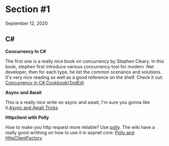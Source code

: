 # Section #1
September 12, 2020

## C#

__Concurrency In C#__

The first one is a really nice book on concurrency by Stephen Cleary. In this book, stephen first introduce various concurrency tool for modern .Net developer, then for each type, he list the common scenarios and solutions. It's very nice reading as well as a good reference on the shelf. Check it out: [Concurrency in C# Cookbook(2ndEd)](https://www.oreilly.com/library/view/concurrency-in-c/9781492054498/)

__Async and Await__

This is a really nice write on async and await, I'm sure you gonna like it.[Async and Await Tricks](https://cpratt.co/async-tips-tricks/)

__Httpclient with Polly__

How to make you http request more reliable? Use [polly](https://github.com/App-vNext/Polly). The wiki have a really good writhing on how to use it in aspnet core: [Polly and HttpClientFactory](https://github.com/App-vNext/Polly/wiki/Polly-and-HttpClientFactory)